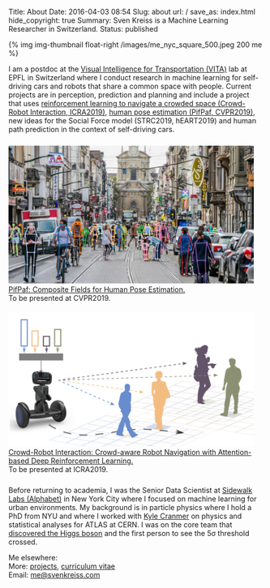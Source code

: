Title: About
Date: 2016-04-03 08:54
Slug: about
url: /
save_as: index.html
hide_copyright: true
Summary: Sven Kreiss is a Machine Learning Researcher in Switzerland.
Status: published


{% img img-thumbnail float-right /images/me_nyc_square_500.jpeg 200 me %}

I am a postdoc at the [Visual Intelligence for Transportation (VITA)](https://vita.epfl.ch/)
lab at EPFL in Switzerland where I conduct research in machine learning for
self-driving cars and robots that share a common space with people. Current projects
are in perception, prediction and planning and include a project that uses
[reinforcement learning to navigate a crowded space (Crowd-Robot Interaction, ICRA2019)](https://github.com/vita-epfl/CrowdNav),
[human pose estimation (PifPaf, CVPR2019)](https://github.com/vita-epfl/openpifpaf),
new ideas for the Social Force model (STRC2019, hEART2019) and
human path prediction in the context of self-driving cars.

<div style="display:flex; flex-flow: row wrap;">
<div style="min-width:250px; width:50%; padding: 10px 20px 10px 0; flex-grow: 1;">
    <a href="https://github.com/vita-epfl/openpifpaf">
        <img class="image-process-crisp" src="/images/pifpaf.jpg" alt="OpenPifPaf example" />
        PifPaf: Composite Fields for Human Pose Estimation.</a>
    <br />
    To be presented at CVPR2019.
</div>

<div style="min-width:250px; width:50%; padding: 10px 20px 10px 0; flex-grow: 1;">
    <a href="https://github.com/vita-epfl/crowdnav">
        <img class="image-process-crisp" src="/images/crowdnav.png" alt="CrowdNav illustration" /><br />
        Crowd-Robot Interaction: Crowd-aware Robot Navigation with Attention-based Deep Reinforcement Learning.</a>
    <br />
    To be presented at ICRA2019.
</div>
</div>

Before returning to academia, I was the Senior Data Scientist at
[Sidewalk Labs (Alphabet)](https://www.sidewalklabs.com) in New York City
where I focused on machine learning for urban environments. My background is in particle physics
where I hold a PhD from NYU and where I worked with
[Kyle Cranmer](http://theoryandpractice.org/) on physics and statistical
analyses for ATLAS at CERN. I was on the core team that
[discovered the Higgs boson](/projects.html#discovery) and the first person to
see the 5σ threshold crossed.

Me elsewhere:
<span style="white-space: nowrap">[<i class="fa fa-github"></i>](https://github.com/svenkreiss/)</span>&nbsp;&nbsp;
<span style="white-space: nowrap">[<i class="fa fa-twitter"></i>](https://twitter.com/svenkreiss)</span>&nbsp;&nbsp;
<span style="white-space: nowrap">[<i class="fa fa-linkedin-square"></i>](https://www.linkedin.com/in/svenkreiss/)</span>
<br />
More: [projects](/projects.html), <!-- [blog](/blog/), --> [curriculum vitae](/files/cv.pdf)<br />
Email: [me@svenkreiss.com](mailto:me@svenkreiss.com)
